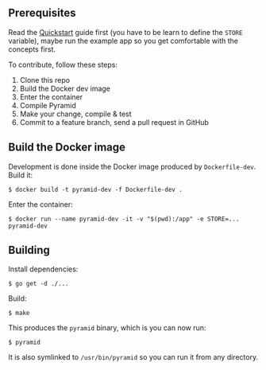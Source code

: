 Prerequisites
-------------

Read the [Quickstart](quickstart.md) guide first (you have to be learn to define
the `STORE` variable), maybe run the example app so you get comfortable with the
concepts first.

To contribute, follow these steps:

1. Clone this repo
2. Build the Docker dev image
3. Enter the container
4. Compile Pyramid
5. Make your change, compile & test
6. Commit to a feature branch, send a pull request in GitHub


Build the Docker image
----------------------

Development is done inside the Docker image produced by `Dockerfile-dev`. Build it:

```
$ docker build -t pyramid-dev -f Dockerfile-dev .
```

Enter the container:

```
$ docker run --name pyramid-dev -it -v "$(pwd):/app" -e STORE=... pyramid-dev
```

Building
--------

Install dependencies:

```
$ go get -d ./...
```

Build:

```
$ make
```

This produces the `pyramid` binary, which is you can now run:

```
$ pyramid
```

It is also symlinked to `/usr/bin/pyramid` so you can run it from any directory.
